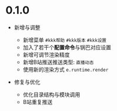 # 0.1.0

* 新增与调整
  * 新增菜单 `#kkk帮助` `#kkk版本` `#kkk设置` 
  * 加入了若干个**配置命令**与锅巴对应设置
  * 新增可调节渲染精度
  * 新增B站推送推送类型: `直播动态`
  * 使用新的渲染方式 `e.runtime.render`

* 修复与优化
  * 优化目录结构与模块调用
  * B站重复推送
